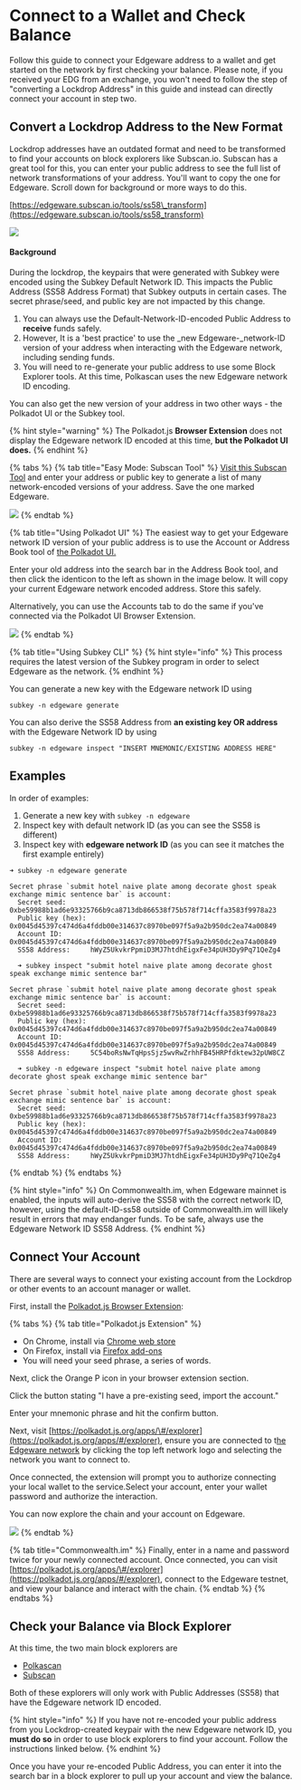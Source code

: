 # Connect to a Wallet and Check Balance

Follow this guide to connect your Edgeware address to a wallet and get started on the network by first checking your balance. Please note, if you received your EDG from an exchange, you won't need to follow the step of "converting a Lockdrop Address" in this guide and instead can directly connect your account in step two.

## Convert a Lockdrop Address to the New Format

Lockdrop addresses have an outdated format and need to be transformed to find your accounts on block explorers like Subscan.io. Subscan has a great tool for this, you can enter your public address to see the full list of network transformations of your address. You'll want to copy the one for Edgeware. Scroll down for background or more ways to do this.

[https://edgeware.subscan.io/tools/ss58\_transform](https://edgeware.subscan.io/tools/ss58_transform)

![](../.gitbook/assets/screen-shot-2020-07-22-at-5.47.26-pm%20%282%29%20%281%29%20%281%29.png)

#### Background

During the lockdrop, the keypairs that were generated with Subkey were encoded using the Subkey Default Network ID. This impacts the Public Address \(SS58 Address Format\) that Subkey outputs in certain cases. The secret phrase/seed, and public key are not impacted by this change.

1. You can always use the Default-Network-ID-encoded Public Address to **receive** funds safely.
2. However, It is a 'best practice' to use the \_new Edgeware-\_network-ID version of your address when interacting with the Edgeware network, including sending funds.
3. You will need to re-generate your public address to use some Block Explorer tools. At this time, Polkascan uses the new Edgeware network ID encoding. 

You can also get the new version of your address in two other ways - the Polkadot UI or the Subkey tool.

{% hint style="warning" %}
The Polkadot.js **Browser Extension** does not display the Edgeware network ID encoded at this time, **but the Polkadot UI does.**
{% endhint %}

{% tabs %}
{% tab title="Easy Mode: Subscan Tool" %}
[Visit this Subscan Tool](https://edgeware.subscan.io/tools/ss58_transform) and enter your address or public key to generate a list of many network-encoded versions of your address. Save the one marked Edgeware.

![](../.gitbook/assets/image%20%2814%29%20%284%29%20%284%29.png)
{% endtab %}

{% tab title="Using Polkadot UI" %}
The easiest way to get your Edgeware network ID version of your public address is to use the Account or Address Book tool of [the Polkadot UI. ](https://polkadot.js.org/apps/#/explorer)

Enter your old address into the search bar in the Address Book tool, and then click the identicon to the left as shown in the image below. It will copy your current Edgeware network encoded address. Store this safely.

Alternatively, you can use the Accounts tab to do the same if you've connected via the Polkadot UI Browser Extension.

![](../.gitbook/assets/screen-shot-2020-03-06-at-3.25.07-pm%20%282%29%20%282%29%20%282%29.png)
{% endtab %}

{% tab title="Using Subkey CLI" %}
{% hint style="info" %}
This process requires the latest version of the Subkey program in order to select Edgeware as the network.
{% endhint %}

You can generate a new key with the Edgeware network ID using

```text
subkey -n edgeware generate
```

You can also derive the SS58 Address from **an existing key OR address** with the Edgeware Network ID by using

```text
subkey -n edgeware inspect "INSERT MNEMONIC/EXISTING ADDRESS HERE"
```

## Examples

In order of examples:

1. Generate a new key with `subkey -n edgeware`
2. Inspect key with default network ID \(as you can see the SS58 is different\)
3. Inspect key with **edgeware network ID** \(as you can see it matches the first example entirely\)

```text
➜ subkey -n edgeware generate

Secret phrase `submit hotel naive plate among decorate ghost speak exchange mimic sentence bar` is account:
  Secret seed:      0xbe59988b1ad6e93325766b9ca8713db866538f75b578f714cffa3583f9978a23
  Public key (hex): 0x0045d45397c474d6a4fddb00e314637c8970be097f5a9a2b950dc2ea74a00849
  Account ID:       0x0045d45397c474d6a4fddb00e314637c8970be097f5a9a2b950dc2ea74a00849
  SS58 Address:     hWyZ5UkvkrPpmiD3MJ7htdhEigxFe34pUH3Dy9Pq71QeZg4

  ➜ subkey inspect "submit hotel naive plate among decorate ghost speak exchange mimic sentence bar"

Secret phrase `submit hotel naive plate among decorate ghost speak exchange mimic sentence bar` is account:
  Secret seed:      0xbe59988b1ad6e93325766b9ca8713db866538f75b578f714cffa3583f9978a23
  Public key (hex): 0x0045d45397c474d6a4fddb00e314637c8970be097f5a9a2b950dc2ea74a00849
  Account ID:       0x0045d45397c474d6a4fddb00e314637c8970be097f5a9a2b950dc2ea74a00849
  SS58 Address:     5C54boRsNwTqHpsSjz5wvRwZrhhFB45HRPfdktew32pUW8CZ

  ➜ subkey -n edgeware inspect "submit hotel naive plate among decorate ghost speak exchange mimic sentence bar"

Secret phrase `submit hotel naive plate among decorate ghost speak exchange mimic sentence bar` is account:
  Secret seed:      0xbe59988b1ad6e93325766b9ca8713db866538f75b578f714cffa3583f9978a23
  Public key (hex): 0x0045d45397c474d6a4fddb00e314637c8970be097f5a9a2b950dc2ea74a00849
  Account ID:       0x0045d45397c474d6a4fddb00e314637c8970be097f5a9a2b950dc2ea74a00849
  SS58 Address:     hWyZ5UkvkrPpmiD3MJ7htdhEigxFe34pUH3Dy9Pq71QeZg4
```
{% endtab %}
{% endtabs %}

{% hint style="info" %}
On Commonwealth.im, when Edgeware mainnet is enabled, the inputs will auto-derive the SS58 with the correct network ID, however, using the default-ID-ss58 outside of Commonwealth.im will likely result in errors that may endanger funds. To be safe, always use the Edgeware Network ID SS58 Address.
{% endhint %}

## Connect Your Account

There are several ways to connect your existing account from the Lockdrop or other events to an account manager or wallet.

First, install the [Polkadot.js Browser Extension](https://github.com/polkadot-js/extension):

{% tabs %}
{% tab title="Polkadot.js Extension" %}
* On Chrome, install via [Chrome web store](https://chrome.google.com/webstore/detail/polkadot%7Bjs%7D-extension/mopnmbcafieddcagagdcbnhejhlodfdd)
* On Firefox, install via [Firefox add-ons](https://addons.mozilla.org/en-US/firefox/addon/polkadot-js-extension/) 
* You will need your seed phrase, a series of words.

Next, click the Orange P icon in your browser extension section.

Click the button stating "I have a pre-existing seed, import the account."

Enter your mnemonic phrase and hit the confirm button.

Next, visit [https://polkadot.js.org/apps/\#/explorer](https://polkadot.js.org/apps/#/explorer), ensure you are connected to t[he Edgeware network](https://github.com/hicommonwealth/edgeware-documentation/tree/17538a7582222618c79acf5151bd55ec9f372e91/docs/quickstart/networks.md) by clicking the top left network logo and selecting the network you want to connect to.

Once connected, the extension will prompt you to authorize connecting your local wallet to the service.Select your account, enter your wallet password and authorize the interaction.

You can now explore the chain and your account on Edgeware.

![](../.gitbook/assets/screen-shot-2020-02-10-at-3.03.43-am%20%282%29%20%282%29%20%281%29.png)
{% endtab %}

{% tab title="Commonwealth.im" %}
Finally, enter in a name and password twice for your newly connected account. Once connected, you can visit [https://polkadot.js.org/apps/\#/explorer](https://polkadot.js.org/apps/#/explorer), connect to the Edgeware testnet, and view your balance and interact with the chain.
{% endtab %}
{% endtabs %}

## Check your Balance via Block Explorer

At this time, the two main block explorers are

* [Polkascan](https://polkascan.io/pre/edgeware-berlin)
* [Subscan](https://edgeware.subscan.io/)

Both of these explorers will only work with Public Addresses \(SS58\) that have the Edgeware network ID encoded.

{% hint style="info" %}
If you have not re-encoded your public address from you Lockdrop-created keypair with the new Edgeware network ID, you **must do so** in order to use block explorers to find your account. Follow the instructions linked below.
{% endhint %}

Once you have your re-encoded Public Address, you can enter it into the search bar in a block explorer to pull up your account and view the balance.

